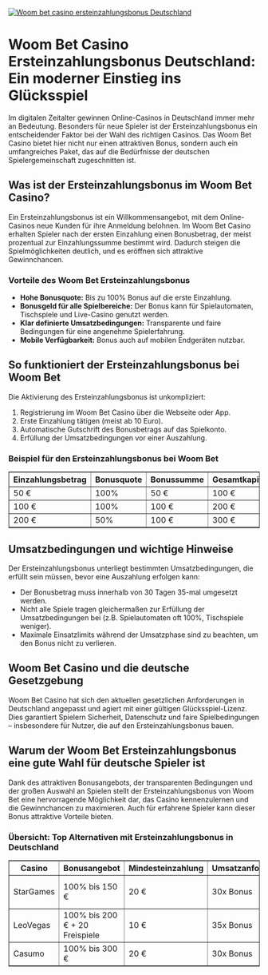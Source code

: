 [![Woom bet casino ersteinzahlungsbonus Deutschland](https://123-caf.pages.dev/gitsignup.png)](https://vrmoo.ru/Bt82HjjY)

<h1>Woom Bet Casino Ersteinzahlungsbonus Deutschland: Ein moderner Einstieg ins Glücksspiel</h1>  <p>Im digitalen Zeitalter gewinnen Online-Casinos in Deutschland immer mehr an Bedeutung. Besonders für neue Spieler ist der Ersteinzahlungsbonus ein entscheidender Faktor bei der Wahl des richtigen Casinos. Das Woom Bet Casino bietet hier nicht nur einen attraktiven Bonus, sondern auch ein umfangreiches Paket, das auf die Bedürfnisse der deutschen Spielergemeinschaft zugeschnitten ist.</p>  <h2>Was ist der Ersteinzahlungsbonus im Woom Bet Casino?</h2>  <p>Ein Ersteinzahlungsbonus ist ein Willkommensangebot, mit dem Online-Casinos neue Kunden für ihre Anmeldung belohnen. Im Woom Bet Casino erhalten Spieler nach der ersten Einzahlung einen Bonusbetrag, der meist prozentual zur Einzahlungssumme bestimmt wird. Dadurch steigen die Spielmöglichkeiten deutlich, und es eröffnen sich attraktive Gewinnchancen.</p>  <h3>Vorteile des Woom Bet Ersteinzahlungsbonus</h3>  <ul>   <li><strong>Hohe Bonusquote:</strong> Bis zu 100% Bonus auf die erste Einzahlung.</li>   <li><strong>Bonusgeld für alle Spielbereiche:</strong> Der Bonus kann für Spielautomaten, Tischspiele und Live-Casino genutzt werden.</li>   <li><strong>Klar definierte Umsatzbedingungen:</strong> Transparente und faire Bedingungen für eine angenehme Spielerfahrung.</li>   <li><strong>Mobile Verfügbarkeit:</strong> Bonus auch auf mobilen Endgeräten nutzbar.</li> </ul>  <h2>So funktioniert der Ersteinzahlungsbonus bei Woom Bet</h2>  <p>Die Aktivierung des Ersteinzahlungsbonus ist unkompliziert:</p>  <ol>   <li>Registrierung im Woom Bet Casino über die Webseite oder App.</li>   <li>Erste Einzahlung tätigen (meist ab 10 Euro).</li>   <li>Automatische Gutschrift des Bonusbetrags auf das Spielkonto.</li>   <li>Erfüllung der Umsatzbedingungen vor einer Auszahlung.</li> </ol>  <h3>Beispiel für den Ersteinzahlungsbonus bei Woom Bet</h3>  <table border="1" cellpadding="8" cellspacing="0" style="border-collapse: collapse; width: 100%; max-width: 600px;">   <thead>     <tr>       <th>Einzahlungsbetrag</th>       <th>Bonusquote</th>       <th>Bonussumme</th>       <th>Gesamtkapital</th>       <th>Umsatzanforderung</th>     </tr>   </thead>   <tbody>     <tr>       <td>50 €</td>       <td>100%</td>       <td>50 €</td>       <td>100 €</td>       <td>35x Bonus</td>     </tr>     <tr>       <td>100 €</td>       <td>100%</td>       <td>100 €</td>       <td>200 €</td>       <td>35x Bonus</td>     </tr>     <tr>       <td>200 €</td>       <td>50%</td>       <td>100 €</td>       <td>300 €</td>       <td>35x Bonus</td>     </tr>   </tbody> </table>  <h2>Umsatzbedingungen und wichtige Hinweise</h2>  <p>Der Ersteinzahlungsbonus unterliegt bestimmten Umsatzbedingungen, die erfüllt sein müssen, bevor eine Auszahlung erfolgen kann:</p>  <ul>   <li>Der Bonusbetrag muss innerhalb von 30 Tagen 35-mal umgesetzt werden.</li>   <li>Nicht alle Spiele tragen gleichermaßen zur Erfüllung der Umsatzbedingungen bei (z.B. Spielautomaten oft 100%, Tischspiele weniger).</li>   <li>Maximale Einsatzlimits während der Umsatzphase sind zu beachten, um den Bonus nicht zu verlieren.</li> </ul>  <h2>Woom Bet Casino und die deutsche Gesetzgebung</h2>  <p>Woom Bet Casino hat sich den aktuellen gesetzlichen Anforderungen in Deutschland angepasst und agiert mit einer gültigen Glücksspiel-Lizenz. Dies garantiert Spielern Sicherheit, Datenschutz und faire Spielbedingungen – insbesondere für Nutzer, die auf den Ersteinzahlungsbonus bauen.</p>  <h2>Warum der Woom Bet Ersteinzahlungsbonus eine gute Wahl für deutsche Spieler ist</h2>  <p>Dank des attraktiven Bonusangebots, der transparenten Bedingungen und der großen Auswahl an Spielen stellt der Ersteinzahlungsbonus von Woom Bet eine hervorragende Möglichkeit dar, das Casino kennenzulernen und die Gewinnchancen zu maximieren. Auch für erfahrene Spieler kann dieser Bonus attraktive Vorteile bieten.</p>  <h3>Übersicht: Top Alternativen mit Ersteinzahlungsbonus in Deutschland</h3>  <table border="1" cellpadding="8" cellspacing="0" style="border-collapse: collapse; width: 100%; max-width: 600px;">   <thead>     <tr>       <th>Casino</th>       <th>Bonusangebot</th>       <th>Mindesteinzahlung</th>       <th>Umsatzanforderung</th>       <th>Besonderheiten</th>     </tr>   </thead>   <tbody>     <tr>       <td>StarGames</td>       <td>100% bis 150 €</td>       <td>20 €</td>       <td>30x Bonus</td>       <td>Große Spielautomaten-Auswahl</td>     </tr>     <tr>       <td>LeoVegas</td>       <td>100% bis 200 € + 20 Freispiele</td>       <td>10 €</td>       <td>35x Bonus</td>       <td>Exzellentes Mobile Casino</td>     </tr>     <tr>       <td>Casumo</td>       <td>100% bis 300 €</td>       <td>20 €</td>       <td>30x Bonus</td>       <td>Innovatives Design</td>     </tr>   </tbody> </table>